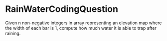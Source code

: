 # RainWaterCodingQuestion
Given n non-negative integers in array representing an elevation map where the width of each bar is 1, compute how much water it is able to trap after raining.
